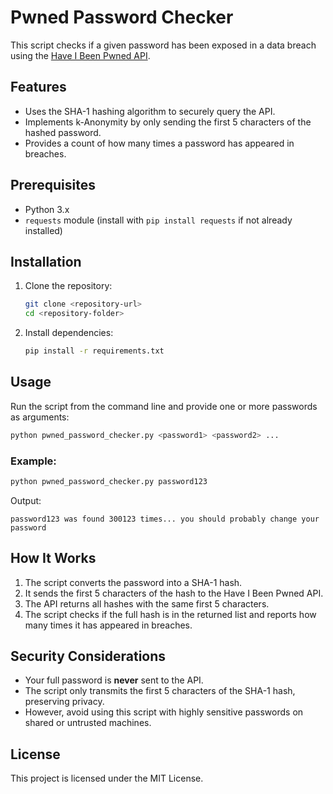 # Pwned Password Checker

This script checks if a given password has been exposed in a data breach using the [Have I Been Pwned API](https://haveibeenpwned.com/Passwords).

## Features
- Uses the SHA-1 hashing algorithm to securely query the API.
- Implements k-Anonymity by only sending the first 5 characters of the hashed password.
- Provides a count of how many times a password has appeared in breaches.

## Prerequisites
- Python 3.x
- `requests` module (install with `pip install requests` if not already installed)

## Installation
1. Clone the repository:
   ```sh
   git clone <repository-url>
   cd <repository-folder>
   ```
2. Install dependencies:
   ```sh
   pip install -r requirements.txt
   ```

## Usage
Run the script from the command line and provide one or more passwords as arguments:
```sh
python pwned_password_checker.py <password1> <password2> ...
```

### Example:
```sh
python pwned_password_checker.py password123
```
Output:
```
password123 was found 300123 times... you should probably change your password
```

## How It Works
1. The script converts the password into a SHA-1 hash.
2. It sends the first 5 characters of the hash to the Have I Been Pwned API.
3. The API returns all hashes with the same first 5 characters.
4. The script checks if the full hash is in the returned list and reports how many times it has appeared in breaches.

## Security Considerations
- Your full password is **never** sent to the API.
- The script only transmits the first 5 characters of the SHA-1 hash, preserving privacy.
- However, avoid using this script with highly sensitive passwords on shared or untrusted machines.

## License
This project is licensed under the MIT License.


